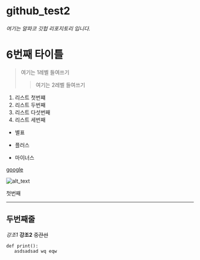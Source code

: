 # github_test2


###### 여기는 알파코 깃헙 리포지토리 입니다.

# 6번째 타이틀
> 여기는 1레벨 들여쓰기
>> 여기는 2레벨 들여쓰기

1. 리스트 첫번쨰
2. 리스트 두번째
5. 리스트 다섯번째
3. 리스트 세번째

* 별표
+ 플러스
- 마이너스


[google](https://google.com)

![alt_text](https://obj-sg.thewiki.kr/data/32ecb0a820ec9790ec96b4ec868ced9484ed8ab820eab0a4eb9faceba6ac20eb8c80ebacb820ec82aceca7842e6a7067.jpg)

첫번째 
***
두번째줄
---

*강조1*
**강조2**
~~중간선~~

```
def print():
   asdsadsad wq eqw 
```
